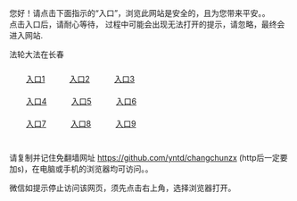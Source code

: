 您好！请点击下面指示的“入口”，浏览此网站是安全的，且为您带来平安。。 <br/>
点击入口后，请耐心等待， 过程中可能会出现无法打开的提示，请忽略，最终会进入网站. </br>

法轮大法在长春<br/>
<div style="padding:10px"><a style="margin:20px" target="_blank" href="https://d2pmftxi58yd31.cloudfront.net/2Qpsp?wbgbapo" id="ccLink1" rel="nofollow">入口1</a> <a target="_blank" style="margin:20px" href="https://d5d5chnq48oyv.cloudfront.net/2Qpsp?fflndmv" id="ccLink2" rel="nofollow">入口2</a> <a style="margin:20px" target="_blank" href="https://d2pa9s2s3n9fvl.cloudfront.net/2Qpsp?nbtlmras" id="ccLink3" rel="nofollow">入口3</a></div>

<div style="padding:10px" ><a style="margin:20px" target="_blank" href="https://d2pmftxi58yd31.cloudfront.net/2Qpsp?wbgbapo" id="ccLink4" rel="nofollow">入口4</a> <a style="margin:20px" href="https://d5d5chnq48oyv.cloudfront.net/2Qpsp?fflndmv" target="_blank" id="ccLink5" rel="nofollow">入口5</a> <a style="margin:20px" href="https://d2pa9s2s3n9fvl.cloudfront.net/2Qpsp?nbtlmras" target="_blank" id="ccLink6" rel="nofollow">入口6</a></div>

<div style="padding:10px"><a style="margin:20px" target="_blank" href="https://d2pmftxi58yd31.cloudfront.net/2Qpsp?wbgbapo" id="ccLink7" rel="nofollow">入口7</a> <a style="margin:20px" href="https://d5d5chnq48oyv.cloudfront.net/2Qpsp?fflndmv" target="_blank" id="ccLink8" rel="nofollow">入口8</a> <a style="margin:20px" target="_blank" href="https://d2pa9s2s3n9fvl.cloudfront.net/2Qpsp?nbtlmras" id="ccLink9" rel="nofollow">入口9</a></div>

<br/>



请复制并记住免翻墙网址 https://github.com/yntd/changchunzx (http后一定要加s)，在电脑或手机的浏览器均可访问。。<br/>

微信如提示停止访问该网页，须先点击右上角，选择浏览器打开。
